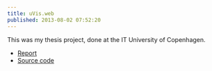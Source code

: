 ```yaml
---
title: uVis.web
published: 2013-08-02 07:52:20
---
```

This was my thesis project, done at the IT University of Copenhagen.

- [Report](http://dl.egilhansen.com/uVis.web-Report.pdf)
- [Source code](https://github.com/egil/uVis.web)

